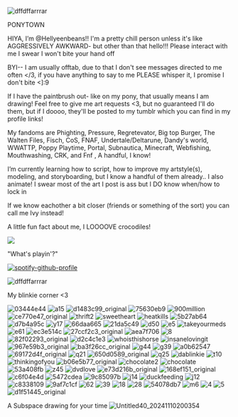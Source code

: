  
![dffdffarrrar](https://github.com/user-attachments/assets/b78c1a17-7a4c-48f5-9d8d-c37e28f01677)

PONYTOWN

HIYA, I’m @Hellyeenbeans!!
I'm a pretty chill person unless it's like AGGRESSIVELY AWKWARD- but other than that hello!!! Please interact with me I swear I won't bite your hand off

BYI-- I am usually offtab, due to that I don't see messages directed to me often </3, if you have anything to say to me PLEASE whisper it, I promise I don't bite <]:9 

If I have the paintbrush out- like on my pony, that usually means I am drawing! Feel free to give me art requests <3, but no guaranteed I'll do them, but if I doooo, they'll be posted to my tumblr which you can find in my profile links!

My fandoms are Phighting, Pressure, Regretevator, Big top Burger, The Walten Files, Fisch, CoS, FNAF, 
Undertale/Deltarune, Dandy's world, WWATTP, Poppy Playtime, Portal, Subnautica, Minecraft, 
Webfishing, Mouthwashing, CRK, and Fnf , A handful, I know!

I’m currently learning how to script, how to improve my artstyle(s), modeling, and storyboarding, but I know a handful of them already.. I also animate! I swear most of the art I post is ass but I DO know when/how to lock in

If we know eachother a bit closer (friends or something of the sort) you can call me Ivy instead! 

A little fun fact about me, I LOOOOVE crocodiles!

![](https://komarev.com/ghpvc/?username=Hellyeenbeans&color=ff69b4)


"What's playin'?"

[![spotify-github-profile](https://spotify-github-profile.kittinanx.com/api/view?uid=31n77p5t7sufmogpv6ab65rklqmq&cover_image=true&theme=novatorem&show_offline=false&background_color=121212&interchange=false&bar_color=ed074c&bar_color_cover=false)](https://github.com/kittinan/spotify-github-profile)

![dffdffarrrar](https://github.com/user-attachments/assets/b78c1a17-7a4c-48f5-9d8d-c37e28f01677)

My blinkie corner <3

![03444e44](https://github.com/user-attachments/assets/0fff99ab-aa17-4864-bada-0ac46af3f3e2) ![a15](https://github.com/user-attachments/assets/df446bf4-99e4-4119-bd79-a6b05a38f1e7) ![d1483c99_original](https://github.com/user-attachments/assets/0ad3b578-e867-4a84-8ae7-b4778bc6c206) ![75630eb9](https://github.com/user-attachments/assets/7778d11a-a04a-4453-9e1f-da1d974d725e)
![900million](https://github.com/user-attachments/assets/8e1a1056-8c2c-428c-848f-25737a981415) ![ce770e47_original](https://github.com/user-attachments/assets/d6bceb1e-f55d-4590-942b-64313cd37da3) ![thrift2](https://github.com/user-attachments/assets/02459b91-301a-462a-a31a-666c3a1fae36) ![sweetheart](https://github.com/user-attachments/assets/6ce1d747-8882-4528-bbd2-509ac56e1555) ![heatkills](https://github.com/user-attachments/assets/97aa1bba-2a0f-4701-b42a-88a18cc91617) ![5b27ab64](https://github.com/user-attachments/assets/75c2012e-fc41-4c41-8eb3-ed1cefd048de) ![d7b4a95c](https://github.com/user-attachments/assets/2b5430cf-0db6-4413-8da7-8249318ec1c7) ![y17](https://github.com/user-attachments/assets/a5946086-261d-4e63-a56e-df59977133bf) ![66daa665](https://github.com/user-attachments/assets/d8675753-6901-474b-b9d2-372bf97dd209) ![21da5c49](https://github.com/user-attachments/assets/2f188ea3-bf1f-4aa1-866c-bfbf649350cb) ![d50](https://github.com/user-attachments/assets/a7e20a2a-e79d-471d-bd36-547e70e3833e) ![e5](https://github.com/user-attachments/assets/577b0c7b-2412-4a92-8212-36a016fe17c5) ![takeyourmeds](https://github.com/user-attachments/assets/97199bfa-4514-43a0-8030-e8c846d21b60) ![e61](https://github.com/user-attachments/assets/09de81da-10b5-4497-926c-7228b6cc7724) ![ec3e514c](https://github.com/user-attachments/assets/fdafb843-f113-4676-a861-c7d527ab7fde) ![27ccf2c3_original](https://github.com/user-attachments/assets/748745c3-9c99-44d0-b168-2a58edc4de43) ![aea7f706](https://github.com/user-attachments/assets/ff417161-3608-4f63-a390-d17f38f12526) ![8](https://github.com/user-attachments/assets/45ec75c7-bbfc-4d68-bd91-22e27aebc52e) ![82f02293_original](https://github.com/user-attachments/assets/82ebedf1-ffe8-41dc-8cef-c6e7f9e39438) ![d2c4c1e3](https://github.com/user-attachments/assets/0aa9169d-7405-4570-a27f-31a6c0467829) ![whoisthishorse](https://github.com/user-attachments/assets/2f380895-5e47-439f-b682-51a2f805738b) ![insanelovingit](https://github.com/user-attachments/assets/a93f2749-cf63-4002-82b7-c7a0f2b00a2b) ![967e59b3_original](https://github.com/user-attachments/assets/eda2e756-d82d-4a37-a6f7-c914dd49698f) ![ba3f26cc_original](https://github.com/user-attachments/assets/e98d2cba-d510-4540-be20-e53fdb4462d2) ![g44](https://github.com/user-attachments/assets/7915c8e9-214a-401a-ac44-ef6b581fce73) ![g39](https://github.com/user-attachments/assets/a2fa5d82-8ed2-431f-a5b4-b55a32d67061) ![a0b62547](https://github.com/user-attachments/assets/9363c9b2-d007-42dd-9ba8-e9c8d10745c9) ![69172d4f_original](https://github.com/user-attachments/assets/252f9615-e234-419a-ad37-149485af0f6a) ![q21](https://github.com/user-attachments/assets/ebd50245-af7f-45fb-9dee-289ace018113) ![650d0589_original](https://github.com/user-attachments/assets/efebe741-99d4-4eee-9ff6-f2efdba45377) ![q25](https://github.com/user-attachments/assets/b69254c6-656b-4191-94b7-4086ba13ca6b) ![dablinkie](https://github.com/user-attachments/assets/b6e99b31-8761-471f-b9a4-d2809efd3bda) ![t10](https://github.com/user-attachments/assets/3b039c7c-f7a7-41da-aad3-1ecfb6f1ab04) ![thinkingofyou](https://github.com/user-attachments/assets/98e1dea8-e957-4a2b-9df8-e94a0c4feb1e) ![b06e5b77_original](https://github.com/user-attachments/assets/1d957156-1eea-4382-8d0c-bd5ac5bec963) ![chocolate2](https://github.com/user-attachments/assets/764a1747-82c0-47bf-962c-087829372e02) ![chocolate](https://github.com/user-attachments/assets/f284fb1a-45cc-4a42-9fc1-6d64083ca365) ![53a408fb](https://github.com/user-attachments/assets/0260868f-c53e-467b-baca-0a30911fab12) ![z45](https://github.com/user-attachments/assets/75377f5f-788c-4228-8369-1825376cf151) ![dvdlove](https://github.com/user-attachments/assets/49e10c00-dc53-4a56-9a4e-f3a3107ee175) ![e73d216b_original](https://github.com/user-attachments/assets/5f27781e-f58c-473d-a1d1-3a91870742dc) ![168ef151_original](https://github.com/user-attachments/assets/f348f419-0183-40e3-aaf8-572401f6748f) ![c6f04e4d](https://github.com/user-attachments/assets/7adf3ee1-09b8-4ecc-bb3c-34812bb9aef3) ![5472cdea](https://github.com/user-attachments/assets/7c6b908a-0ce6-4254-b05a-b26d58d60e22) ![9c85097b](https://github.com/user-attachments/assets/53ff7500-5a82-4923-b0b7-d2ad98f097de) ![j14](https://github.com/user-attachments/assets/d2f60ccb-b52d-49fe-8038-e0125e1d6cae) ![duckfeeding](https://github.com/user-attachments/assets/ea6c398f-6454-4c94-8d83-97a36d2be00b) ![j12](https://github.com/user-attachments/assets/2baa742a-8478-426b-a573-fb4bb5084cdd) ![c8338109](https://github.com/user-attachments/assets/89976145-b539-4592-976f-829922cf28e6) ![9af7c1cf](https://github.com/user-attachments/assets/0c4df87b-256a-4759-b950-2d27fe7bd997) ![62](https://github.com/user-attachments/assets/d94c462f-c436-4afd-b0fe-dd53634571c1) ![39](https://github.com/user-attachments/assets/c3e2b558-75fa-4faa-8652-1073e47e648a) ![18](https://github.com/user-attachments/assets/6259aaba-8f5a-4788-ad88-5d6fc3623372) ![28](https://github.com/user-attachments/assets/3f8e3ecb-8a5f-41f6-b238-402862124b00) ![54078db7](https://github.com/user-attachments/assets/632f0fb5-4ca8-4cb2-b0a5-8e26e1dae8bc) ![m6](https://github.com/user-attachments/assets/b734045f-6c89-4e93-86ec-8f66c1c59ee9) ![4](https://github.com/user-attachments/assets/5b19818c-47c7-4083-9880-323cefea1335) ![5](https://github.com/user-attachments/assets/3b5acd6c-4180-4386-b578-3420227626c4) ![d1f51445_original](https://github.com/user-attachments/assets/47863e5d-8334-4b74-afe1-e75ca330fcb7)

A Subspace drawing for your time
![Untitled40_20241110200354](https://github.com/user-attachments/assets/01ad0e36-b1aa-42b5-b683-5f82ffa3356c)
